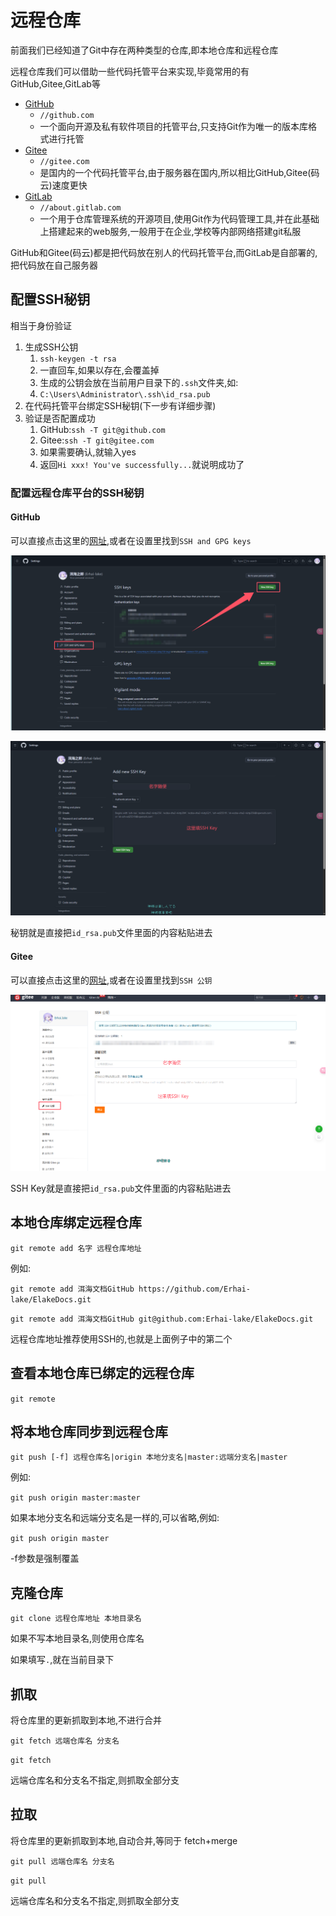 # 远程仓库

前面我们已经知道了Git中存在两种类型的仓库,即本地仓库和远程仓库

远程仓库我们可以借助一些代码托管平台来实现,毕竟常用的有GitHub,Gitee,GitLab等

* [GitHub](//github.com)
   * `//github.com`
   * 一个面向开源及私有软件项目的托管平台,只支持Git作为唯一的版本库格式进行托管
* [Gitee](//gitee.com)
   * `//gitee.com`
   * 是国内的一个代码托管平台,由于服务器在国内,所以相比GitHub,Gitee(码云)速度更快
* [GitLab](//about.gitlab.com)
   * `//about.gitlab.com`
   * 一个用于仓库管理系统的开源项目,使用Git作为代码管理工具,并在此基础上搭建起来的web服务,一般用于在企业,学校等内部网络搭建git私服

GitHub和Gitee(码云)都是把代码放在别人的代码托管平台,而GitLab是自部署的,把代码放在自己服务器

## 配置SSH秘钥

相当于身份验证

1. 生成SSH公钥
   1. `ssh-keygen -t rsa`
   2. 一直回车,如果以存在,会覆盖掉
   3. 生成的公钥会放在当前用户目录下的`.ssh`文件夹,如:
   4. `C:\Users\Administrator\.ssh\id_rsa.pub`
2. 在代码托管平台绑定SSH秘钥(下一步有详细步骤)
3. 验证是否配置成功
   1. GitHub:`ssh -T git@github.com`
   2. Gitee:`ssh -T git@gitee.com`
   3. 如果需要确认,就输入yes
   4. 返回`Hi xxx! You've successfully...`就说明成功了

### 配置远程仓库平台的SSH秘钥

#### GitHub

可以直接点击这里的[网址](//github.com/settings/keys),或者在设置里找到`SSH and GPG keys`

![9da62074107a2496bc1bbc071ec8add723ebf1ea](Assets/9da62074107a2496bc1bbc071ec8add723ebf1ea.png)

![75e10f2efafc566c892f340afd1aeb4f7129ad47](Assets/75e10f2efafc566c892f340afd1aeb4f7129ad47.png)

秘钥就是直接把`id_rsa.pub`文件里面的内容粘贴进去

#### Gitee

可以直接点击这里的[网址](//gitee.com/profile/sshkeys),或者在设置里找到`SSH 公钥`

![b980fcda2eb12f25438ed8de56465fb55e48c510](Assets/b980fcda2eb12f25438ed8de56465fb55e48c510.png)

SSH Key就是直接把`id_rsa.pub`文件里面的内容粘贴进去

## 本地仓库绑定远程仓库

`git remote add 名字 远程仓库地址`

例如:

`git remote add 洱海文档GitHub https://github.com/Erhai-lake/ElakeDocs.git`

`git remote add 洱海文档GitHub git@github.com:Erhai-lake/ElakeDocs.git`

远程仓库地址推荐使用SSH的,也就是上面例子中的第二个

## 查看本地仓库已绑定的远程仓库

`git remote`

## 将本地仓库同步到远程仓库

`git push [-f] 远程仓库名|origin 本地分支名|master:远端分支名|master`

例如:

`git push origin master:master`

如果本地分支名和远端分支名是一样的,可以省略,例如:

`git push origin master`

-f参数是强制覆盖

## 克隆仓库

`git clone 远程仓库地址 本地目录名`

如果不写本地目录名,则使用仓库名

如果填写`.`,就在当前目录下

## 抓取

将仓库里的更新抓取到本地,不进行合并

`git fetch 远端仓库名 分支名`

`git fetch`

远端仓库名和分支名不指定,则抓取全部分支

## 拉取

将仓库里的更新抓取到本地,自动合并,等同于 fetch+merge

`git pull 远端仓库名 分支名`

`git pull`

远端仓库名和分支名不指定,则抓取全部分支
